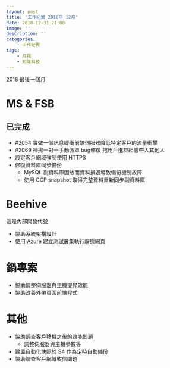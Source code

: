 ```yaml
---
layout: post
title: '工作紀實 2018年 12月'
date: 2018-12-31 21:00
image: ''
description: ''
categories:
    - 工作紀實
tags:
    - 月報
    - 知識科技
---
```


2018 最後一個月

# MS & FSB

## 已完成

* #2054 實做一個訊息緩衝前端伺服器降低特定客戶的流量衝擊
* #2069 神揚一對一手動派單 bug修復 拖用戶進群組會帶入其他人 
* 設定客戶網域強制使用 HTTPS
* 修復資料庫同步備份
    + MySQL 副資料庫因故而資料損毀導致備份機制故障
    + 使用 GCP snapshot 取得完整資料重新同步副資料庫

# Beehive

這是內部開發代號

* 協助系統架構設計
* 使用 Azure 建立測試叢集執行靜態網頁

# 鍋專案

* 協助調整伺服器與主機提昇效能
* 協助改善外帶頁面前端程式

# 其他

* 協助調查客戶移機之後的效能問題
    + 調整伺服器與主機參數等
* 建置自動化快照於 S4 作為定時自動備份
* 協助調查客戶網域收信問題

    
